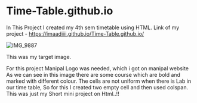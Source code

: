 # Time-Table.github.io
In This Project I created my 4th sem timetable using HTML.
Link of my project - https://imaadiiii.github.io/Time-Table.github.io/

![IMG_9887](https://github.com/imaadiiii/Time-Table.github.io/assets/98867229/65215524-b148-446a-9f9b-2638a8a0c9e3)

This was my target image.

For this project Manipal Logo was needed, which i got on manipal website
As we can see in this image there are some course which are bold and marked with different colour.
The cells are not uniform when there is Lab in our time table, So for this I created two empty cell and then used colspan.
This was just my Short mini project on Html..!!
